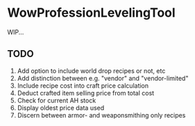# WowProfessionLevelingTool
WIP...

## TODO
1. Add option to include world drop recipes or not, etc
2. Add distinction between e.g. "vendor" and "vendor-limited"
3. Include recipe cost into craft price calculation
4. Deduct crafted item selling price from total cost
5. Check for current AH stock
6. Display oldest price data used
7. Discern between armor- and weaponsmithing only recipes